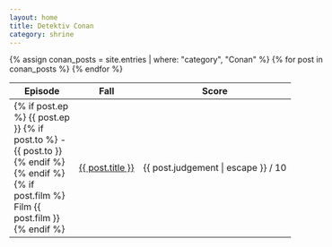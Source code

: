 ```yaml
---
layout: home
title: Detektiv Conan
category: shrine
---
```


<div class="sunken-panel" style="width: 634px">
    <table style="width: 630px">
        <thead>
        <tr>
            <th style="width: 100px">Episode</th>
            <th>Fall</th>
            <th>Score</th>
        </tr>
        </thead>
        <tbody>
        {% assign conan_posts = site.entries | where: "category", "Conan" %}
        {% for post in conan_posts %}
            <tr>
                <td>
                    {% if post.ep %}
                        {{ post.ep }}
                        {% if post.to %}
                            - {{ post.to }}
                        {% endif %}
                    {% endif %}
                    {% if post.film %}
                        Film {{ post.film }}
                    {% endif %}
                </td>
                <td><a href="{{ post.url | relative_url }}">{{ post.title }}</a></td>
                <td style="text-align: center;">{{ post.judgement | escape }} / 10</td>
            </tr>
        {% endfor %}
        </tbody>
    </table>
</div>
